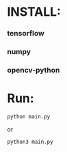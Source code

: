 # INSTALL:

### tensorflow

### numpy

### opencv-python

# Run:

    python main.py

or

    python3 main.py
